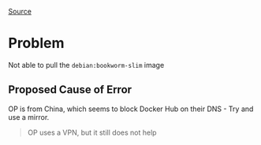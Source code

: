 [Source](https://forums.docker.com/t/docker-compose-up-failed/144414)

# Problem 
Not able to pull the `debian:bookworm-slim` image

## Proposed Cause of Error
OP is from China, which seems to block Docker Hub on their DNS - Try and use a mirror.
> OP uses a VPN, but it still does not help